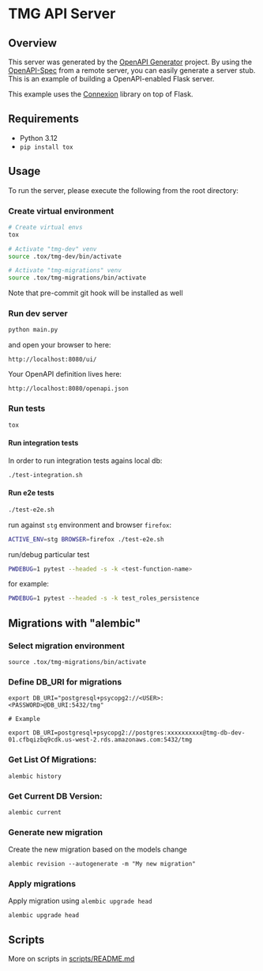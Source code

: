 # TMG API Server

## Overview

This server was generated by the [OpenAPI Generator](https://openapi-generator.tech) project. By using the
[OpenAPI-Spec](https://openapis.org) from a remote server, you can easily generate a server stub.  This
is an example of building a OpenAPI-enabled Flask server.

This example uses the [Connexion](https://github.com/zalando/connexion) library on top of Flask.

## Requirements

- Python 3.12
- `pip install tox`

## Usage

To run the server, please execute the following from the root directory:

### Create virtual environment 

```bash
# Create virtual envs
tox

# Activate "tmg-dev" venv
source .tox/tmg-dev/bin/activate

# Activate "tmg-migrations" venv
source .tox/tmg-migrations/bin/activate
```

Note that pre-commit git hook will be installed as well

### Run dev server

```sh
python main.py
```

and open your browser to here:

```
http://localhost:8080/ui/
```

Your OpenAPI definition lives here:

```
http://localhost:8080/openapi.json
```

### Run tests

```sh
tox
```

#### Run integration tests

In order to run integration tests agains local db:

```sh
./test-integration.sh
```

#### Run e2e tests

```sh
./test-e2e.sh
```

run against `stg` environment and browser `firefox`:

```sh
ACTIVE_ENV=stg BROWSER=firefox ./test-e2e.sh
````

run/debug particular test

```sh
PWDEBUG=1 pytest --headed -s -k <test-function-name>
```

for example:

```sh
PWDEBUG=1 pytest --headed -s -k test_roles_persistence 
```

## Migrations with "alembic"

### Select migration environment

```shell
source .tox/tmg-migrations/bin/activate
```

### Define DB_URI for migrations

```shell
export DB_URI="postgresql+psycopg2://<USER>:<PASSWORD>@DB_URI:5432/tmg"

# Example

export DB_URI=postgresql+psycopg2://postgres:xxxxxxxxxx@tmg-db-dev-01.cfbqizbq9cdk.us-west-2.rds.amazonaws.com:5432/tmg
```

### Get List Of Migrations:

```shell
alembic history
```

### Get Current DB Version:

```shell
alembic current
```

### Generate new migration

Create the new migration based on the models change

```
alembic revision --autogenerate -m "My new migration"
```

### Apply migrations

Apply migration using `alembic upgrade head`

```shell
alembic upgrade head
```

## Scripts

More on scripts in [scripts/README.md](./scripts/README.md)